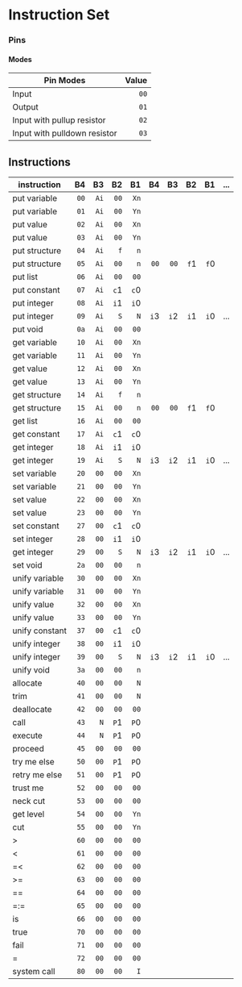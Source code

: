 # Instruction Set

### Pins

#### Modes

| Pin Modes                    | Value |
| ---------------------------- | ----: |
| Input                        |  `00` |
| Output                       |  `01` |
| Input with pullup resistor   |  `02` |
| Input with pulldown resistor |  `03` |

## Instructions

| instruction    |   B4 |   B3 |   B2 |   B1 |   B4 |   B3 |   B2 |   B1 | ... |
| -------------- | ---: | ---: | ---: | ---: | ---: | ---: | ---: | ---: | --- |
| put variable   | `00` | `Ai` | `00` | `Xn` |
| put variable   | `01` | `Ai` | `00` | `Yn` |
| put value      | `02` | `Ai` | `00` | `Xn` |
| put value      | `03` | `Ai` | `00` | `Yn` |
| put structure  | `04` | `Ai` |  `f` |  `n` |
| put structure  | `05` | `Ai` | `00` |  `n` | `00` | `00` | `f`1 | `f`0 |
| put list       | `06` | `Ai` | `00` | `00` |
| put constant   | `07` | `Ai` | `c`1 | `c`0 |
| put integer    | `08` | `Ai` | `i`1 | `i`0 |
| put integer    | `09` | `Ai` |  `S` |  `N` | `i`3 | `i`2 | `i`1 | `i`0 | ... |
| put void       | `0a` | `Ai` | `00` | `00` |
| get variable   | `10` | `Ai` | `00` | `Xn` |
| get variable   | `11` | `Ai` | `00` | `Yn` |
| get value      | `12` | `Ai` | `00` | `Xn` |
| get value      | `13` | `Ai` | `00` | `Yn` |
| get structure  | `14` | `Ai` |  `f` |  `n` |
| get structure  | `15` | `Ai` | `00` |  `n` | `00` | `00` | `f`1 | `f`0 |
| get list       | `16` | `Ai` | `00` | `00` |
| get constant   | `17` | `Ai` | `c`1 | `c`0 |
| get integer    | `18` | `Ai` | `i`1 | `i`0 |
| get integer    | `19` | `Ai` |  `S` |  `N` | `i`3 | `i`2 | `i`1 | `i`0 | ... |
| set variable   | `20` | `00` | `00` | `Xn` |
| set variable   | `21` | `00` | `00` | `Yn` |
| set value      | `22` | `00` | `00` | `Xn` |
| set value      | `23` | `00` | `00` | `Yn` |
| set constant   | `27` | `00` | `c`1 | `c`0 |
| set integer    | `28` | `00` | `i`1 | `i`0 |
| get integer    | `29` | `00` |  `S` |  `N` | `i`3 | `i`2 | `i`1 | `i`0 | ... |
| set void       | `2a` | `00` | `00` |  `n` |
| unify variable | `30` | `00` | `00` | `Xn` |
| unify variable | `31` | `00` | `00` | `Yn` |
| unify value    | `32` | `00` | `00` | `Xn` |
| unify value    | `33` | `00` | `00` | `Yn` |
| unify constant | `37` | `00` | `c`1 | `c`0 |
| unify integer  | `38` | `00` | `i`1 | `i`0 |
| unify integer  | `39` | `00` |  `S` |  `N` | `i`3 | `i`2 | `i`1 | `i`0 | ... |
| unify void     | `3a` | `00` | `00` |  `n` |
| allocate       | `40` | `00` | `00` |  `N` |
| trim           | `41` | `00` | `00` |  `N` |
| deallocate     | `42` | `00` | `00` | `00` |
| call           | `43` |  `N` | `P`1 | `P`0 |
| execute        | `44` |  `N` | `P`1 | `P`0 |
| proceed        | `45` | `00` | `00` | `00` |
| try me else    | `50` | `00` | `P`1 | `P`0 |
| retry me else  | `51` | `00` | `P`1 | `P`0 |
| trust me       | `52` | `00` | `00` | `00` |
| neck cut       | `53` | `00` | `00` | `00` |
| get level      | `54` | `00` | `00` | `Yn` |
| cut            | `55` | `00` | `00` | `Yn` |
| >              | `60` | `00` | `00` | `00` |
| <              | `61` | `00` | `00` | `00` |
| =<             | `62` | `00` | `00` | `00` |
| >=             | `63` | `00` | `00` | `00` |
| =\=            | `64` | `00` | `00` | `00` |
| =:=            | `65` | `00` | `00` | `00` |
| is             | `66` | `00` | `00` | `00` |
| true           | `70` | `00` | `00` | `00` |
| fail           | `71` | `00` | `00` | `00` |
| =              | `72` | `00` | `00` | `00` |
| system call    | `80` | `00` | `00` |  `I` |
